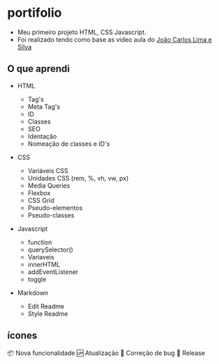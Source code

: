 # portifolio
 - Meu primeiro projeto HTML, CSS Javascript.
 - Foi realizado tendo como base as video aula do [João Carlos Lima e Silva](https://youtube.com/c/Jo%C3%A3oCarlosLimaeSilva)

## O que aprendi
 - HTML
    - Tag's
    - Meta Tag's
    - ID
    - Classes
    - SEO
    - Identação
    - Nomeação de classes e ID's

 - CSS

    - Variáveis CSS
    - Unidades CSS (rem, %, vh, vw, px)
    - Media Queries
    - Flexbox
    - CSS Grid
    - Pseudo-elementos
    - Pseudo-classes
    
 - Javascript
    - function
    - querySelector()
    - Variaveis
    - innerHTML
    - addEventListener
    - toggle
    
 - Markdown
    - Edit Readme
    - Style Readme

## ícones

:package: Nova funcionalidade
:up: Atualização
:bug: Correção de bug
:checkered_flag: Release
